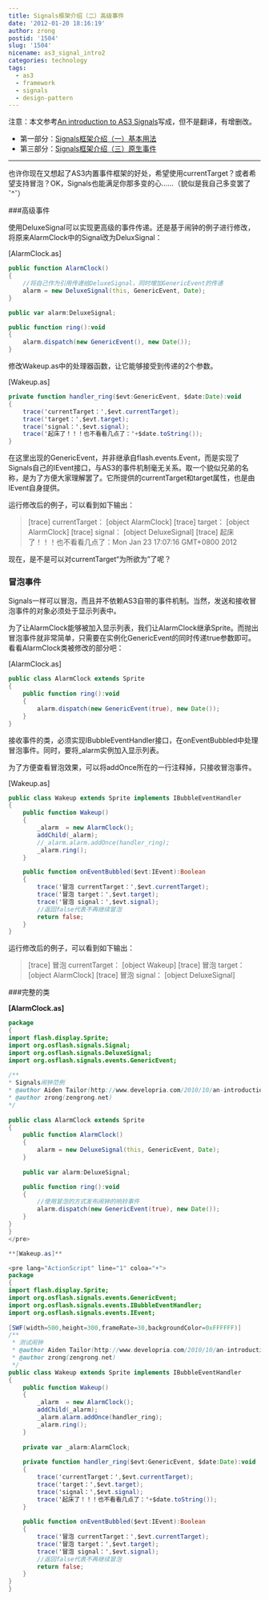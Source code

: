 ```yaml
---
title: Signals框架介绍（二）高级事件
date: '2012-01-20 18:16:19'
author: zrong
postid: '1504'
slug: '1504'
nicename: as3_signal_intro2
categories: technology
tags:
  - as3
  - framework
  - signals
  - design-pattern
---
```


注意：本文参考[An introduction to AS3 Signals](http://www.developria.com/2010/10/an-introduction-to-as3-signals.html)写成，但不是翻译，有增删改。

* 第一部分：[Signals框架介绍（一）基本用法](https://blog.zengrong.net/post/1504.html)
* 第三部分：[Signals框架介绍（三）原生事件](https://blog.zengrong.net/post/1510.html)

<hr>

也许你现在又想起了AS3内置事件框架的好处，希望使用currentTarget？或者希望支持冒泡？OK，Signals也能满足你那多变的心……（貌似是我自己多变罢了ˇ^ˇ）

###高级事件

使用DeluxeSignal可以实现更高级的事件传递。还是基于闹钟的例子进行修改，将原来AlarmClock中的Signal改为DeluxSignal：

[AlarmClock.as]

``` actionscript
public function AlarmClock()
{
	//将自己作为引用传递给DeluxeSignal，同时增加GenericEvent的传递
	alarm = new DeluxeSignal(this, GenericEvent, Date);
}

public var alarm:DeluxeSignal;

public function ring():void
{
	alarm.dispatch(new GenericEvent(), new Date());
}
```

修改Wakeup.as中的处理器函数，让它能够接受到传递的2个参数。

[Wakeup.as]

``` actionscript
private function handler_ring($evt:GenericEvent, $date:Date):void
{
	trace('currentTarget：',$evt.currentTarget);
	trace('target：',$evt.target);
	trace('signal：',$evt.signal);
	trace('起床了！！！也不看看几点了：'+$date.toString());
}
```

在这里出现的GenericEvent，并非继承自flash.events.Event，而是实现了Signals自己的IEvent接口，与AS3的事件机制毫无关系。取一个貌似兄弟的名称，是为了方便大家理解罢了。它所提供的currentTarget和target属性，也是由IEvent自身提供。

运行修改后的例子，可以看到如下输出：

> [trace] currentTarget： [object AlarmClock]
> [trace] target： [object AlarmClock]
> [trace] signal： [object DeluxeSignal]
> [trace] 起床了！！！也不看看几点了：Mon Jan 23 17:07:16 GMT+0800 2012

现在，是不是可以对currentTarget“为所欲为”了呢？

### 冒泡事件

Signals一样可以冒泡，而且并不依赖AS3自带的事件机制。当然，发送和接收冒泡事件的对象必须处于显示列表中。

为了让AlarmClock能够被加入显示列表，我们让AlarmClock继承Sprite。而抛出冒泡事件就非常简单，只需要在实例化GenericEvent的同时传递true参数即可。看看AlarmClock类被修改的部分吧：

[AlarmClock.as]

``` actionscript
public class AlarmClock extends Sprite
{
	public function ring():void
	{
		alarm.dispatch(new GenericEvent(true), new Date());
	}
}
```

接收事件的类，必须实现IBubbleEventHandler接口，在onEventBubbled中处理冒泡事件。同时，要将\_alarm实例加入显示列表。

为了方便查看冒泡效果，可以将addOnce所在的一行注释掉，只接收冒泡事件。

[Wakeup.as]

``` actionscript
public class Wakeup extends Sprite implements IBubbleEventHandler
{
	public function Wakeup()
	{
		_alarm  = new AlarmClock();
		addChild(_alarm);
		//_alarm.alarm.addOnce(handler_ring);
		_alarm.ring();
	}

	public function onEventBubbled($evt:IEvent):Boolean
	{
		trace('冒泡 currentTarget：',$evt.currentTarget);
		trace('冒泡 target：',$evt.target);
		trace('冒泡 signal：',$evt.signal);
		//返回false代表不再继续冒泡
		return false;
	}
}
```

运行修改后的例子，可以看到如下输出：

> [trace] 冒泡 currentTarget： [object Wakeup]
> [trace] 冒泡 target： [object AlarmClock]
> [trace] 冒泡 signal： [object DeluxeSignal]

###完整的类

**[AlarmClock.as]**

``` actionscript
package
{
import flash.display.Sprite;
import org.osflash.signals.Signal;
import org.osflash.signals.DeluxeSignal;
import org.osflash.signals.events.GenericEvent;
 
/**
* Signals闹钟范例
* @author Aiden Tailor(http://www.developria.com/2010/10/an-introduction-to-as3-signals.html)
* @author zrong(zengrong.net)
*/
 
public class AlarmClock extends Sprite
{
	public function AlarmClock()
	{
		alarm = new DeluxeSignal(this, GenericEvent, Date);
	}
 
	public var alarm:DeluxeSignal;

	public function ring():void
	{
		//使用冒泡的方式发布闹钟的响铃事件
		alarm.dispatch(new GenericEvent(true), new Date());
	}
}
}
</pre>

**[Wakeup.as]**

<pre lang="ActionScript" line="1" coloa="+">
package
{
import flash.display.Sprite;
import org.osflash.signals.events.GenericEvent;
import org.osflash.signals.events.IBubbleEventHandler;
import org.osflash.signals.events.IEvent;
 
[SWF(width=500,height=300,frameRate=30,backgroundColor=0xFFFFFF)]
/**
 * 测试闹钟
 * @author Aiden Tailor(http://www.developria.com/2010/10/an-introduction-to-as3-signals.html)
 * @author zrong(zengrong.net)
 */
public class Wakeup extends Sprite implements IBubbleEventHandler
{
	public function Wakeup()
	{
		_alarm  = new AlarmClock();
		addChild(_alarm);
		_alarm.alarm.addOnce(handler_ring);
		_alarm.ring();
	}
 
	private var _alarm:AlarmClock;
 
	private function handler_ring($evt:GenericEvent, $date:Date):void
	{
		trace('currentTarget：',$evt.currentTarget);
		trace('target：',$evt.target);
		trace('signal：',$evt.signal);
		trace('起床了！！！也不看看几点了：'+$date.toString());
	}
	
	public function onEventBubbled($evt:IEvent):Boolean
	{
		trace('冒泡 currentTarget：',$evt.currentTarget);
		trace('冒泡 target：',$evt.target);
		trace('冒泡 signal：',$evt.signal);
		//返回false代表不再继续冒泡
		return false;
	}
}
}
```
